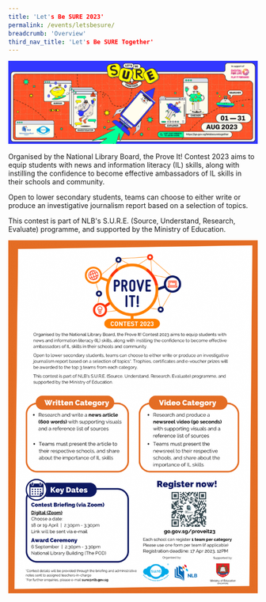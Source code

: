 ```yaml
---
title: 'Let's Be SURE 2023'
permalink: /events/letsbesure/
breadcrumb: 'Overview'
third_nav_title: 'Let's Be SURE Together'
---
```


![](../images/SURE-Eventbrite-KV-3by1_230622.jpg)

Organised by the National Library Board, the Prove It! Contest 2023 aims to equip students with news and information literacy (IL) skills, along with instilling the confidence to become effective ambassadors of IL skills in their schools and community.

 

Open to lower secondary students, teams can choose to either write or produce an investigative journalism report based on a selection of topics.

 

This contest is part of NLB's S.U.R.E. (Source, Understand, Research, Evaluate) programme, and supported by the Ministry of Education.

![](../images/ProveIt2023-EDM.png)